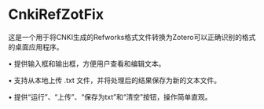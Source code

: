 # CnkiRefZotFix

这是一个用于将CNKI生成的Refworks格式文件转换为Zotero可以正确识别的格式的桌面应用程序。

• 提供输入框和输出框，方便用户查看和编辑文本。

• 支持从本地上传  .txt  文件，并将处理后的结果保存为新的文本文件。

• 提供“运行”、“上传”、“保存为txt”和“清空”按钮，操作简单直观。
